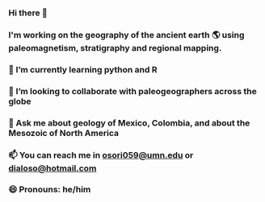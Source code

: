 ### Hi there 👋

### I'm working on the geography of the ancient earth 🌎 using paleomagnetism, stratigraphy and regional mapping.
### 🌱 I’m currently learning python and R
### 👯 I’m looking to collaborate with paleogeographers across the globe
### 💬 Ask me about geology of Mexico, Colombia, and about the Mesozoic of North America
### 📫 You can reach me in osori059@umn.edu or dialoso@hotmail.com
###  😄 Pronouns: he/him
<!--
**Osorio-AfanadorD/Osorio-AfanadorD** is a ✨ _special_ ✨ repository because its `README.md` (this file) appears on your GitHub profile.

Here are some ideas to get you started:

- 🔭 I’m currently working on ...
- 🌱 I’m currently learning ...
- 👯 I’m looking to collaborate on ...
- 🤔 I’m looking for help with ...
- 💬 Ask me about ...
- 📫 How to reach me: ...
- 😄 Pronouns: ...
- ⚡ Fun fact: ...
-->
